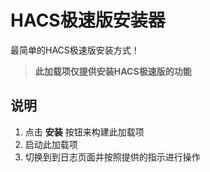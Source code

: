# HACS极速版安装器

最简单的HACS极速版安装方式！

> **此加载项仅提供安装HACS极速版的功能**

## 说明

1. 点击 **安装** 按钮来构建此加载项
2. 启动此加载项
3. 切换到到日志页面并按照提供的指示进行操作
